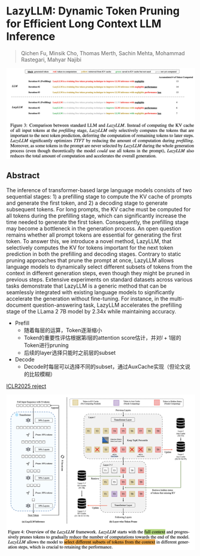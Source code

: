 # LazyLLM: Dynamic Token Pruning for Efficient Long Context LLM Inference

> Qichen Fu, Minsik Cho, Thomas Merth, Sachin Mehta, Mohammad Rastegari, Mahyar Najibi

![111](fig3.png)

## Abstract

The inference of transformer-based large language models consists of two
sequential stages: 1) a prefilling stage to compute the KV cache of prompts and
generate the first token, and 2) a decoding stage to generate subsequent
tokens. For long prompts, the KV cache must be computed for all tokens during
the prefilling stage, which can significantly increase the time needed to
generate the first token. Consequently, the prefilling stage may become a
bottleneck in the generation process. An open question remains whether all
prompt tokens are essential for generating the first token. To answer this, we
introduce a novel method, LazyLLM, that selectively computes the KV for tokens
important for the next token prediction in both the prefilling and decoding
stages. Contrary to static pruning approaches that prune the prompt at once,
LazyLLM allows language models to dynamically select different subsets of
tokens from the context in different generation steps, even though they might
be pruned in previous steps. Extensive experiments on standard datasets across
various tasks demonstrate that LazyLLM is a generic method that can be
seamlessly integrated with existing language models to significantly accelerate
the generation without fine-tuning. For instance, in the multi-document
question-answering task, LazyLLM accelerates the prefilling stage of the LLama
2 7B model by 2.34x while maintaining accuracy.

- Prefill
    - 随着每层的运算，Token逐渐缩小
    - Token的重要性评估根据第$l$层的attention score估计，并对$l+1$层的Token进行pruning
    - 后续的layer选择只能时之前层的subset
- Decode
    - Decode时每层可以选择不同的subset，通过AuxCache实现（但论文说的比较模糊）

[ICLR2025 reject](https://openreview.net/forum?id=am5Z8dXoaV)

![](fig4.png)